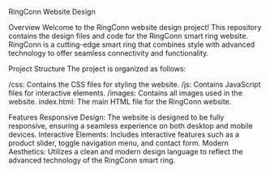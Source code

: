 RingConn Website Design

Overview
Welcome to the RingConn website design project! This repository contains the design files and code for the RingConn smart ring website. RingConn is a cutting-edge smart ring that combines style with advanced technology to offer seamless connectivity and functionality.

Project Structure
The project is organized as follows:

/css: Contains the CSS files for styling the website.
/js: Contains JavaScript files for interactive elements.
/images: Contains all images used in the website.
index.html: The main HTML file for the RingConn website.


Features
Responsive Design: The website is designed to be fully responsive, ensuring a seamless experience on both desktop and mobile devices.
Interactive Elements: Includes interactive features such as a product slider, toggle navigation menu, and contact form.
Modern Aesthetics: Utilizes a clean and modern design language to reflect the advanced technology of the RingConn smart ring.
